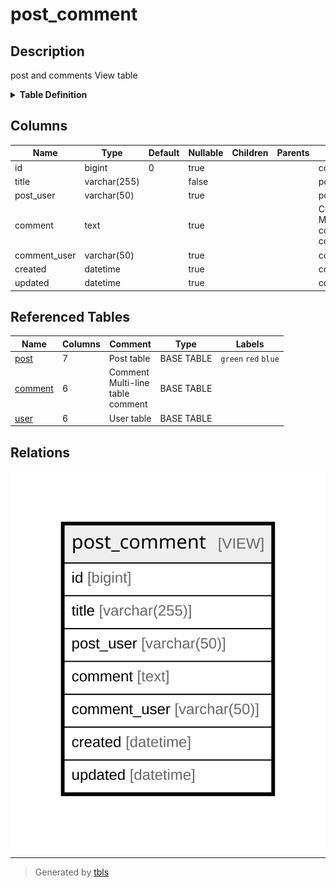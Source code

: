 # post_comment

## Description

post and comments View table

<details>
<summary><strong>Table Definition</strong></summary>

```sql
CREATE VIEW post_comment AS (select `c`.`id` AS `id`,`p`.`title` AS `title`,`u2`.`username` AS `post_user`,`c`.`comment` AS `comment`,`u2`.`username` AS `comment_user`,`c`.`created` AS `created`,`c`.`updated` AS `updated` from (((`relations_singular`.`post` `p` left join `relations_singular`.`comment` `c` on((`p`.`id` = `c`.`post_id`))) left join `relations_singular`.`user` `u` on((`u`.`id` = `p`.`user_id`))) left join `relations_singular`.`user` `u2` on((`u2`.`id` = `c`.`user_id`))))
```

</details>

## Columns

| Name | Type | Default | Nullable | Children | Parents | Comment |
| ---- | ---- | ------- | -------- | -------- | ------- | ------- |
| id | bigint | 0 | true |  |  | comment.id |
| title | varchar(255) |  | false |  |  | post.title |
| post_user | varchar(50) |  | true |  |  | post.user.username |
| comment | text |  | true |  |  | Comment<br />Multi-line<br />column<br />comment |
| comment_user | varchar(50) |  | true |  |  | comment.user.username |
| created | datetime |  | true |  |  | comment.created |
| updated | datetime |  | true |  |  | comment.updated |

## Referenced Tables

| Name | Columns | Comment | Type | Labels |
| ---- | ------- | ------- | ---- | ------ |
| [post](post.md) | 7 | Post table | BASE TABLE | `green` `red` `blue` |
| [comment](comment.md) | 6 | Comment<br />Multi-line<br />table<br />comment | BASE TABLE |  |
| [user](user.md) | 6 | User table | BASE TABLE |  |

## Relations

![er](post_comment.svg)

---

> Generated by [tbls](https://github.com/k1LoW/tbls)
